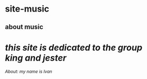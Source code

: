 # site-music
## about music
*this site is dedicated to the group king and jester*
===
_About: my name is Ivan_
